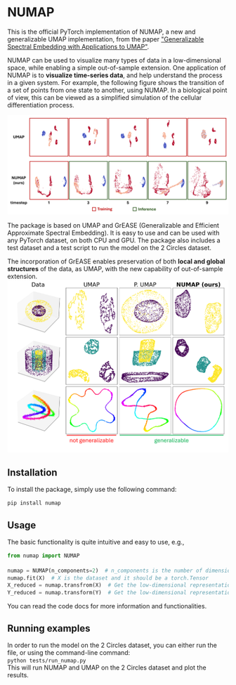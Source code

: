 # NUMAP

<p align="center">

This is the official PyTorch implementation of NUMAP, a new and generalizable UMAP implementation, from the paper ["Generalizable Spectral Embedding with Applications to UMAP"]().<br>

[//]: # (## Installation)

[//]: # (You can install the latest package version via)

[//]: # (```bash)
[//]: # (pip install spectralnet)
[//]: # (```)

NUMAP can be used to visualize many types of data in a low-dimensional space, while enabling a simple out-of-sample extension.
One application of NUMAP is to **visualize time-series data**, and help understand the process in a given system.
For example, the following figure shows the transition of a set of points from one state to another, using NUMAP.
In a biological point of view, this can be viewed as a simplified simulation of the cellular differentiation process.

<img src="figures\NUMAP_timesteps_transition_1color.png">

The package is based on UMAP and GrEASE (Generalizable and Efficient Approximate Spectral Embedding).
It is easy to use and can be used with any PyTorch dataset, on both CPU and GPU.
The package also includes a test dataset and a test script to run the model on the 2 Circles dataset.

The incorporation of GrEASE enables preservation of both **local and global structures** of the data, as UMAP,
with the new capability of out-of-sample extension.
<img src="figures\intro_fig_idsai_colored.png">

## Installation
To install the package, simply use the following command:

```bash
pip install numap
```

## Usage

The basic functionality is quite intuitive and easy to use, e.g.,

```python
from numap import NUMAP

numap = NUMAP(n_components=2)  # n_components is the number of dimensions in the low-dimensional representation
numap.fit(X)  # X is the dataset and it should be a torch.Tensor
X_reduced = numap.transfrom(X)  # Get the low-dimensional representation of the dataset
Y_reduced = numap.transform(Y)  # Get the low-dimensional representation of a test dataset

```

You can read the code docs for more information and functionalities.<br>

## Running examples

In order to run the model on the 2 Circles dataset, you can either run the file, or using the command-line command:<br>
`python tests/run_numap.py`<br>
This will run NUMAP and UMAP on the 2 Circles dataset and plot the results.




[//]: # (## Citation)

[//]: # ()
[//]: # (```)

[//]: # ()
[//]: # (@inproceedings{shaham2018,)

[//]: # (author = {Uri Shaham and Kelly Stanton and Henri Li and Boaz Nadler and Ronen Basri and Yuval Kluger},)

[//]: # (title = {SpectralNet: Spectral Clustering Using Deep Neural Networks},)

[//]: # (booktitle = {Proc. ICLR 2018},)

[//]: # (year = {2018})

[//]: # (})

[//]: # ()
[//]: # (```)
